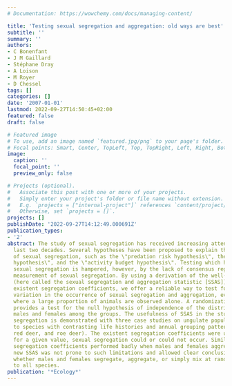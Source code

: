 ```yaml
---
# Documentation: https://wowchemy.com/docs/managing-content/

title: 'Testing sexual segregation and aggregation: old ways are best'
subtitle: ''
summary: ''
authors:
- C Bonenfant
- J M Gaillard
- Stéphane Dray
- A Loison
- M Royer
- D Chessel
tags: []
categories: []
date: '2007-01-01'
lastmod: 2022-09-27T14:50:45+02:00
featured: false
draft: false

# Featured image
# To use, add an image named `featured.jpg/png` to your page's folder.
# Focal points: Smart, Center, TopLeft, Top, TopRight, Left, Right, BottomLeft, Bottom, BottomRight.
image:
  caption: ''
  focal_point: ''
  preview_only: false

# Projects (optional).
#   Associate this post with one or more of your projects.
#   Simply enter your project's folder or file name without extension.
#   E.g. `projects = ["internal-project"]` references `content/project/deep-learning/index.md`.
#   Otherwise, set `projects = []`.
projects: []
publishDate: '2022-09-27T14:12:49.000691Z'
publication_types:
- '2'
abstract: The study of sexual segregation has received increasing attention over the
  last two decades. Several hypotheses have been proposed to explain the existence
  of sexual segregation, such as the \"predation risk hypothesis\", the \"forage selection
  hypothesis\", and the \"activity budget hypothesis\". Testing which hypothesis drives
  sexual segregation is hampered, however, by the lack of consensus regarding a formal
  measurement of sexual segregation. By using a derivation of the well-known chi-square
  (here called the sexual segregation and aggregation statistic [SSAS]) instead of
  existent segregation coefficients, we offer a reliable way to test for temporal
  variation in the occurrence of sexual segregation and aggregation, even in cases
  where a large proportion of animals are observed alone. A randomization procedure
  provides a test for the null hypothesis of independence of the distributions of
  males and females among the groups. The usefulness of SSAS in the study of sexual
  segregation is demonstrated with three case studies on ungulate populations belonging
  to species with contrasting life histories and annual grouping patterns (isard,
  red deer, and roe deer). The existent segregation coefficients were unreliable since,
  for a given value, sexual segregation could or could not occur. Similarly, the existent
  segregation coefficients performed badly when males and females aggregated. The
  new SSAS was not prone to such limitations and allowed clear conclusions regarding
  whether males and females segregate, aggregate, or simply mix at random applicable
  to all species.
publication: '*Ecology*'
---
```

